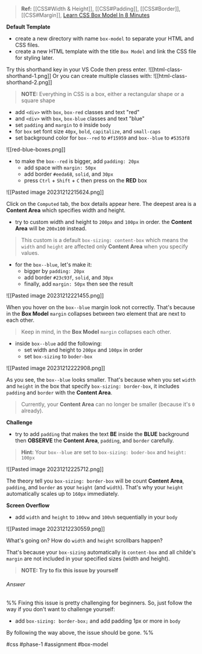 >**Ref:** [[CSS#Width & Height]], [[CSS#Padding]], [[CSS#Border]], [[CSS#Margin]], [Learn CSS Box Model In 8 Minutes](https://www.youtube.com/watch?v=rIO5326FgPE) 

**Default Template**
- create a new directory with name `box-model` to separate your HTML and CSS files.
- create a new HTML template with the title `Box Model` and link the CSS file for styling later.

Try this shorthand key in your VS Code then press enter.
![[html-class-shorthand-1.png]]
Or you can create multiple classes with:
![[html-class-shorthand-2.png]]

>**NOTE:** Everything in CSS is a box, either a rectangular shape or a square shape

- add `<div>` with `box`, `box-red` classes and text "red"
- and `<div>` with `box`, `box-blue` classes and text "blue"
- set  `padding` and `margin` to `0` inside `body`
- for `box` set font size `40px`, `bold`, `capitalize`, and `small-caps`
- set background color for `box--red` to `#f15959` and `box--blue` to `#5353f8`

![[red-blue-boxes.png]]

- to make the `box--red` is bigger, add `padding: 20px`
	- add space with `margin: 50px`
	- add border `#eeda68`, `solid`, and `30px`
	- press `Ctrl` + `Shift` + `C` then press on the **RED** box

![[Pasted image 20231212215624.png]]

Click on the `Computed` tab, the box details appear here. The deepest area is a **Content Area** which specifies width and height.
- try to custom width and height to `200px` and `100px` in order. the **Content Area** will be `200x100` instead.

>This custom is a default `box-sizing: content-box` which means the `width` and `height` are affected only **Content Area** when you specify values.

- for the `box--blue`, let's make it:
	- bigger by `padding: 20px`
	- add border `#23c93f`, `solid`, and `30px`
	- finally, add `margin: 50px` then see the result

![[Pasted image 20231212221455.png]]

When you hover on the `box--blue` margin look not correctly. That's because in the **Box Model** `margin` collapses between two element that are next to each other.

>Keep in mind, in the **Box Model** `margin` collapses each other.

- inside `box--blue` add the following:
	- set width and height to `200px` and `100px` in order
	- set `box-sizing` to `boder-box`

![[Pasted image 20231212222908.png]]

As you see, the `box--blue` looks smaller. That's because when you set `width` and `height` in the box that specify `box-sizing: border-box`, it includes `padding` and `border` with the **Content Area**. 

> Currently, your **Content Area** can no longer be smaller (because it's `0` already).

**Challenge**
- try to add `padding` that makes the text **BE** inside the **BLUE** background then **OBSERVE** the **Content Area**, `padding`, and `border` carefully.

>**Hint:** Your `box--blue` are set to `box-sizing: boder-box` and `height: 100px`

![[Pasted image 20231212225712.png]]

The theory tell you `box-sizing: border-box` will be count **Content Area**, `padding`, and `border` as your `height` (and `width`). That's why your `height` automatically scales up to `160px` immediately.

**Screen Overflow**
- add `width` and `height` to `100vw` and `100vh` sequentially in your `body` 

![[Pasted image 20231212230559.png]]

What's going on? How do `width` and `height` scrollbars happen?

That's because your `box-sizing` automatically is `content-box` and all childe's `margin` are not included in your specified sizes (width and height).

>**NOTE: Try to fix this issue by yourself**

###### Answer
%% 
Fixing this issue is pretty challenging for beginners. So, just follow the way if you don't want to challenge yourself:

- add `box-sizing: border-box;` and add padding 1px or more in `body`

By following the way above, the issue should be gone.
%%

#css #phase-1 #assignment #box-model 
